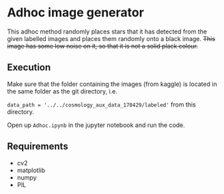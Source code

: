 # Adhoc image generator

This adhoc method randomly places stars that it has detected from the given labelled images and places them randomly onto a black image. ~~This image has some low noise on it, so that it is not a solid plack colour.~~

## Execution

Make sure that the folder containing the images (from kaggle) is located in the same folder as the git directory, i.e. 

```data_path = '../../cosmology_aux_data_170429/labeled'```
from this directory.

Open up ```Adhoc.ipynb``` in the jupyter notebook and run the code.

## Requirements

- cv2
- matplotlib
- numpy
- PIL


